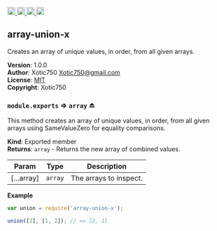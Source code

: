 <a href="https://travis-ci.org/Xotic750/array-union-x"
   title="Travis status">
<img
   src="https://travis-ci.org/Xotic750/array-union-x.svg?branch=master"
   alt="Travis status" height="18"/>
</a>
<a href="https://david-dm.org/Xotic750/array-union-x"
   title="Dependency status">
<img src="https://david-dm.org/Xotic750/array-union-x.svg"
   alt="Dependency status" height="18"/>
</a>
<a href="https://david-dm.org/Xotic750/array-union-x#info=devDependencies"
   title="devDependency status">
<img src="https://david-dm.org/Xotic750/array-union-x/dev-status.svg"
   alt="devDependency status" height="18"/>
</a>
<a href="https://badge.fury.io/js/array-union-x" title="npm version">
<img src="https://badge.fury.io/js/array-union-x.svg"
   alt="npm version" height="18"/>
</a>
<a name="module_array-union-x"></a>

## array-union-x
Creates an array of unique values, in order, from all given arrays.

**Version**: 1.0.0  
**Author**: Xotic750 <Xotic750@gmail.com>  
**License**: [MIT](&lt;https://opensource.org/licenses/MIT&gt;)  
**Copyright**: Xotic750  
<a name="exp_module_array-union-x--module.exports"></a>

### `module.exports` ⇒ <code>array</code> ⏏
This method creates an array of unique values, in order, from all given
arrays using SameValueZero for equality comparisons.

**Kind**: Exported member  
**Returns**: <code>array</code> - Returns the new array of combined values.  

| Param | Type | Description |
| --- | --- | --- |
| [...array] | <code>array</code> | The arrays to inspect. |

**Example**  
```js
var union = require('array-union-x');

union([2], [1, 2]); // => [2, 1]
```
